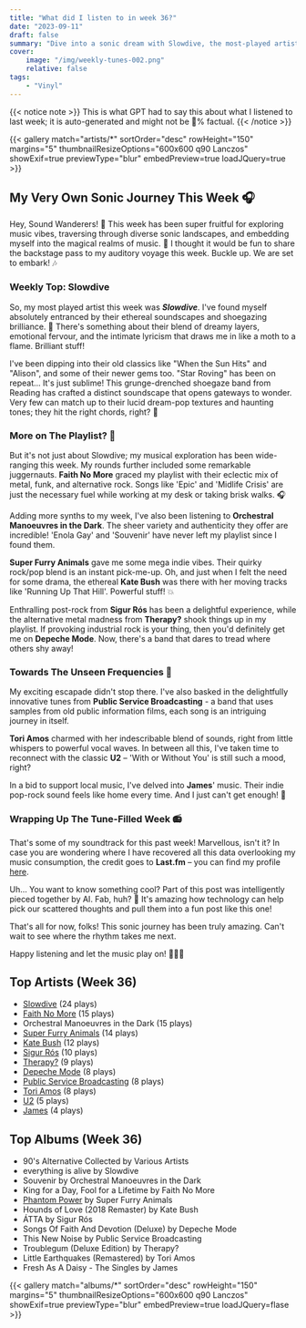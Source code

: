 ```yaml
---
title: "What did I listen to in week 36?"
date: "2023-09-11"
draft: false
summary: "Dive into a sonic dream with Slowdive, the most-played artist on my LastFM this week. Immerse yourself in their ambient melodies, evocative of hazy sunsets and windswept seas. Join my musical journey; let Slowdive's ethereal tunes be your entrancing guide. Explore their captivating soundscape, where sound meets emotion."
cover:
    image: "/img/weekly-tunes-002.png"
    relative: false
tags:
    - "Vinyl"
---
```


{{< notice note >}}
This is what GPT had to say this about what I listened to last week; it is auto-generated and might not be 💯% factual.
{{< /notice >}}

{{< gallery match="artists/*" sortOrder="desc" rowHeight="150" margins="5" thumbnailResizeOptions="600x600 q90 Lanczos" showExif=true previewType="blur" embedPreview=true loadJQuery=true >}}

## My Very Own Sonic Journey This Week 🎧

Hey, Sound Wanderers! 🚀 This week has been super fruitful for exploring music vibes, traversing through diverse sonic landscapes, and embedding myself into the magical realms of music. 🌟 I thought it would be fun to share the backstage pass to my auditory voyage this week. Buckle up. We are set to embark! 🎶

### Weekly Top: Slowdive
So, my most played artist this week was ***Slowdive***. I've found myself absolutely entranced by their ethereal soundscapes and shoegazing brilliance. 🔮 There's something about their blend of dreamy layers, emotional fervour, and the intimate lyricism that draws me in like a moth to a flame. Brilliant stuff!

I've been dipping into their old classics like "When the Sun Hits" and "Alison", and some of their newer gems too. "Star Roving" has been on repeat... It's just sublime! This grunge-drenched shoegaze band from Reading has crafted a distinct soundscape that opens gateways to wonder. Very few can match up to their lucid dream-pop textures and haunting tones; they hit the right chords, right? 🎸

### More on The Playlist? 🎵
But it's not just about Slowdive; my musical exploration has been wide-ranging this week. My rounds further included some remarkable juggernauts. **Faith No More** graced my playlist with their eclectic mix of metal, funk, and alternative rock. Songs like 'Epic' and 'Midlife Crisis' are just the necessary fuel while working at my desk or taking brisk walks. 🎧

Adding more synths to my week, I've also been listening to **Orchestral Manoeuvres in the Dark**. The sheer variety and authenticity they offer are incredible! 'Enola Gay' and 'Souvenir' have never left my playlist since I found them. 

**Super Furry Animals** gave me some mega indie vibes. Their quirky rock/pop blend is an instant pick-me-up. Oh, and just when I felt the need for some drama, the ethereal **Kate Bush** was there with her moving tracks like 'Running Up That Hill'. Powerful stuff! 💥

Enthralling post-rock from **Sigur Rós** has been a delightful experience, while the alternative metal madness from **Therapy?** shook things up in my playlist. If provoking industrial rock is your thing, then you'd definitely get me on **Depeche Mode**. Now, there's a band that dares to tread where others shy away!

### Towards The Unseen Frequencies 🎼
My exciting escapade didn't stop there. I've also basked in the delightfully innovative tunes from **Public Service Broadcasting** - a band that uses samples from old public information films, each song is an intriguing journey in itself.

**Tori Amos** charmed with her indescribable blend of sounds, right from little whispers to powerful vocal waves. In between all this, I've taken time to reconnect with the classic **U2** – 'With or Without You' is still such a mood, right? 

In a bid to support local music, I've delved into **James**' music. Their indie pop-rock sound feels like home every time. And I just can't get enough! 🎸

### Wrapping Up The Tune-Filled Week 📻
That's some of my soundtrack for this past week! Marvellous, isn't it? In case you are wondering where I have recovered all this data overlooking my music consumption, the credit goes to **Last.fm** – you can find my profile [here](https://www.last.fm/user/RussMckendrick).

Uh... You want to know something cool? Part of this post was intelligently pieced together by AI. Fab, huh? 🤖 It's amazing how technology can help pick our scattered thoughts and pull them into a fun post like this one!

That's all for now, folks! This sonic journey has been truly amazing. Can't wait to see where the rhythm takes me next.

Happy listening and let the music play on! 🎵🖖🏼

## Top Artists (Week 36)

- [Slowdive](https://www.mckendrick.rocks/artist/slowdive/) (24 plays)
- [Faith No More](https://www.mckendrick.rocks/artist/faith-no-more/) (15 plays)
- Orchestral Manoeuvres in the Dark (15 plays)
- [Super Furry Animals](https://www.mckendrick.rocks/artist/super-furry-animals/) (14 plays)
- [Kate Bush](https://www.mckendrick.rocks/artist/kate-bush/) (12 plays)
- [Sigur Rós](https://www.mckendrick.rocks/artist/sigur-r%C3%B3s/) (10 plays)
- [Therapy?](https://www.mckendrick.rocks/artist/therapy/) (9 plays)
- [Depeche Mode](https://www.mckendrick.rocks/artist/depeche-mode/) (8 plays)
- [Public Service Broadcasting](https://www.mckendrick.rocks/artist/public-service-broadcasting/) (8 plays)
- [Tori Amos](https://www.mckendrick.rocks/artist/tori-amos/) (8 plays)
- [U2](https://www.mckendrick.rocks/artist/u2/) (5 plays)
- [James](https://www.mckendrick.rocks/artist/james/) (4 plays)


## Top Albums (Week 36)

- 90's Alternative Collected by Various Artists
- everything is alive by Slowdive
- Souvenir by Orchestral Manoeuvres in the Dark
- King for a Day, Fool for a Lifetime by Faith No More
- [Phantom Power](https://www.mckendrick.rocks/albums/phantom-power-28168933/) by Super Furry Animals
- Hounds of Love (2018 Remaster) by Kate Bush
- ÁTTA by Sigur Rós
- Songs Of Faith And Devotion (Deluxe) by Depeche Mode
- This New Noise by Public Service Broadcasting
- Troublegum (Deluxe Edition) by Therapy?
- Little Earthquakes (Remastered) by Tori Amos
- Fresh As A Daisy - The Singles by James


{{< gallery match="albums/*" sortOrder="desc" rowHeight="150" margins="5" thumbnailResizeOptions="600x600 q90 Lanczos" showExif=true previewType="blur" embedPreview=true loadJQuery=flase >}}